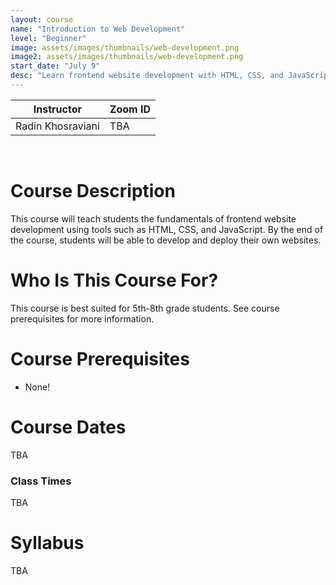 ```yaml
---
layout: course
name: "Introduction to Web Development"
level: "Beginner"
image: assets/images/thumbnails/web-development.png
image2: assets/images/thumbnails/web-development.png
start_date: "July 9"
desc: "Learn frontend website development with HTML, CSS, and JavaScript!"
---
```

<link rel="stylesheet" href="assets/css/table.css">
<table class="styled-table">
    <thead>
        <tr>
            <th>Instructor</th>
            <th>Zoom ID</th>
        </tr>
    </thead>
    <tbody>
        <tr>
            <td>Radin Khosraviani</td>
            <td>TBA</td>
        </tr>
    </tbody>
</table>
<br/>

# Course Description

This course will teach students the fundamentals of frontend website development using tools such as HTML, CSS, and JavaScript. By the end of the course, students will be able to develop and deploy their own websites.

# Who Is This Course For?

This course is best suited for 5th-8th grade students. See course prerequisites for more information.

# Course Prerequisites

- None!

# Course Dates

TBA

### Class Times

TBA

# Syllabus

TBA